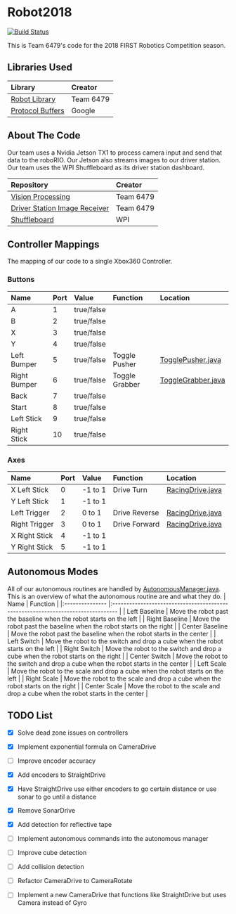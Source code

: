 # Robot2018

[![Build Status](https://travis-ci.org/Team6479/Robot2018.svg?branch=master)](https://travis-ci.org/Team6479/Robot2018)

This is Team 6479's code for the 2018 FIRST Robotics Competition season.


## Libraries Used
| Library               | Creator   |
|:--------------------- |:--------- |
| [Robot Library][1]    | Team 6479 |
| [Protocol Buffers][5] | Google    |


## About The Code
Our team uses a Nvidia Jetson TX1 to process camera input and send that data to the roboRIO. Our Jetson also streams images to our driver station. Our team uses the WPI Shuffleboard as its driver station dashboard.

| Repository                         | Creator   |
|:---------------------------------- |:--------- |
| [Vision Processing][2]             | Team 6479 |
| [Driver Station Image Receiver][3] | Team 6479 |
| [Shuffleboard][4]                  | WPI       |


## Controller Mappings
The mapping of our code to a single Xbox360 Controller.

### Buttons
| Name         | Port | Value      | Function       | Location                |
|:------------ |:---- |:---------- |:-------------- |:----------------------- |
| A            | 1    | true/false |                |                         |
| B            | 2    | true/false |                |                         |
| X            | 3    | true/false |                |                         |
| Y            | 4    | true/false |                |                         |
| Left Bumper  | 5    | true/false | Toggle Pusher  | [TogglePusher.java][7]  |
| Right Bumper | 6    | true/false | Toggle Grabber | [ToggleGrabber.java][8] |
| Back         | 7    | true/false |                |                         |
| Start        | 8    | true/false |                |                         |
| Left Stick   | 9    | true/false |                |                         |
| Right Stick  | 10   | true/false |                |                         |

### Axes
| Name          | Port | Value   | Function      | Location              |
|:------------- |:---- |:------- |:------------- |:--------------------- |
| X Left Stick  | 0    | -1 to 1 | Drive Turn    | [RacingDrive.java][6] |
| Y Left Stick  | 1    | -1 to 1 |               |                       |
| Left Trigger  | 2    | 0 to 1  | Drive Reverse | [RacingDrive.java][6] |
| Right Trigger | 3    | 0 to 1  | Drive Forward | [RacingDrive.java][6] |
| X Right Stick | 4    | -1 to 1 |               |                       |
| Y Right Stick | 5    | -1 to 1 |               |                       |


## Autonomous Modes
All of our autonomous routines are handled by [AutonomousManager.java][9]. This is an overview of what the autonomous routine are and what they do.
| Name            | Function                                                                         |
|:--------------- |:-------------------------------------------------------------------------------- |
| Left Baseline   | Move the robot past the baseline when the robot starts on the left               |
| Right Baseline  | Move the robot past the baseline when the robot starts on the right              |
| Center Baseline | Move the robot past the baseline when the robot starts in the center             |
| Left Switch     | Move the robot to the switch and drop a cube when the robot starts on the left   |
| Right Switch    | Move the robot to the switch and drop a cube when the robot starts on the right  |
| Center Switch   | Move the robot to the switch and drop a cube when the robot starts in the center |
| Left Scale      | Move the robot to the scale and drop a cube when the robot starts on the left    |
| Right Scale     | Move the robot to the scale and drop a cube when the robot starts on the right   |
| Center Scale    | Move the robot to the scale and drop a cube when the robot starts in the center  |


## TODO List
- [x] Solve dead zone issues on controllers
- [x] Implement exponential formula on CameraDrive
- [ ] Improve encoder accuracy
- [x] Add encoders to StraightDrive
- [x] Have StraightDrive use either encoders to go certain distance or use sonar to go until a distance
- [x] Remove SonarDrive
- [x] Add detection for reflective tape
- [ ] Implement autonomous commands into the autonomous manager
- [ ] Improve cube detection
- [ ] Add collision detection
- [ ] Refactor CameraDrive to CameraRotate
- [ ] Implement a new CameraDrive that functions like StraightDrive but uses Camera instead of Gyro



[1]: https://github.com/Team6479/RobotLibrary
[2]: https://github.com/Team6479/Vision2018
[3]: https://github.com/Team6479/JetsonStream
[4]: https://github.com/wpilibsuite/shuffleboard
[5]: https://developers.google.com/protocol-buffers/
[6]: ./src/main/java/org/usfirst/frc/team6479/robot/commands/teleop/RacingDrive.java
[7]: ./src/main/java/org/usfirst/frc/team6479/robot/commands/teleop/TogglePusher.java
[8]: ./src/main/java/org/usfirst/frc/team6479/robot/commands/teleop/ToggleGrabber.java
[9]: ./src/main/java/org/usfirst/frc/team6479/robot/autonomous/manager/AutonomousManager.java
